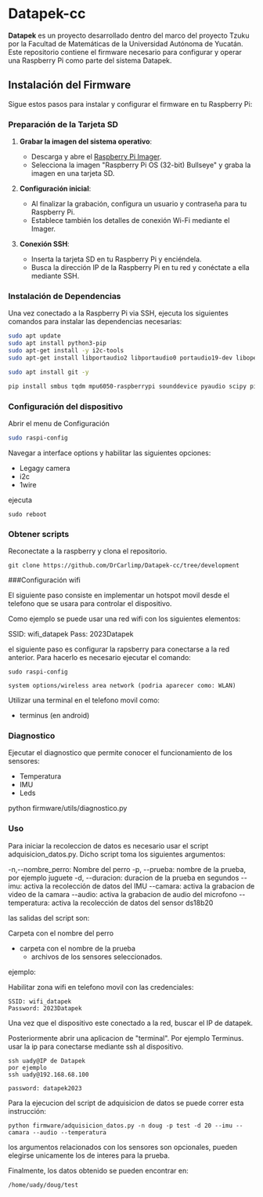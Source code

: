 # Datapek-cc

**Datapek** es un proyecto desarrollado dentro del marco del proyecto Tzuku por la Facultad de Matemáticas de la Universidad Autónoma de Yucatán. Este repositorio contiene el firmware necesario para configurar y operar una Raspberry Pi como parte del sistema Datapek.

## Instalación del Firmware

Sigue estos pasos para instalar y configurar el firmware en tu Raspberry Pi:

### Preparación de la Tarjeta SD

1. **Grabar la imagen del sistema operativo**:
   - Descarga y abre el [Raspberry Pi Imager](https://www.raspberrypi.com/software/).
   - Selecciona la imagen "Raspberry Pi OS (32-bit) Bullseye" y graba la imagen en una tarjeta SD.

2. **Configuración inicial**:
   - Al finalizar la grabación, configura un usuario y contraseña para tu Raspberry Pi.
   - Establece también los detalles de conexión Wi-Fi mediante el Imager.

3. **Conexión SSH**:
   - Inserta la tarjeta SD en tu Raspberry Pi y enciéndela.
   - Busca la dirección IP de la Raspberry Pi en tu red y conéctate a ella mediante SSH.

### Instalación de Dependencias

Una vez conectado a la Raspberry Pi via SSH, ejecuta los siguientes comandos para instalar las dependencias necesarias:

```bash
sudo apt update
sudo apt install python3-pip
sudo apt-get install -y i2c-tools 
sudo apt-get install libportaudio2 libportaudio0 portaudio19-dev libopengl-dev liblapack-dev libopenblas-dev

sudo apt install git -y

pip install smbus tqdm mpu6050-raspberrypi sounddevice pyaudio scipy picamera numpy
```
### Configuración del dispositivo

Abrir el menu de Configuración 

```bash
sudo raspi-config
```
Navegar a interface options y habilitar las siguientes opciones:

- Legagy camera
- i2c
- 1wire

ejecuta 

```
sudo reboot
```
### Obtener scripts


Reconectate a la raspberry y clona el repositorio.

```
git clone https://github.com/DrCarlimp/Datapek-cc/tree/development
```


###Configuración wifi

El siguiente paso consiste en implementar un hotspot movil desde el telefono que se usara para controlar el dispositivo. 

Como ejemplo se puede usar una red wifi con los siguientes elementos:

SSID: wifi_datapek
Pass: 2023Datapek

el siguiente paso es configurar la rapsberry para conectarse a la red anterior. 
Para hacerlo es necesario ejecutar el comando:

```
sudo raspi-config
```

```
system options/wireless area network (podria aparecer como: WLAN)
```

Utilizar una terminal en el telefono movil como:

- terminus (en android)


### Diagnostico

Ejecutar el diagnostico que permite conocer el funcionamiento de los sensores:

- Temperatura 
- IMU
- Leds

python firmware/utils/diagnostico.py


### Uso

Para iniciar la recoleccion de datos es necesario usar el script adquisicion_datos.py. Dicho script toma los siguientes argumentos:


-n,--nombre_perro: Nombre del perro 
-p, --prueba: nombre de la prueba, por ejemplo juguete
-d, --duracion: duracion de la prueba en segundos 
--imu: activa la recolección de datos del IMU
--camara: activa la grabacion de video de la camara
--audio: activa la grabacion de audio del microfono
--temperatura: activa la recolección de datos del sensor ds18b20

las salidas del script son:

Carpeta con el nombre del perro
 - carpeta con el nombre de la prueba
	- archivos de los sensores seleccionados. 
	
	
ejemplo:

Habilitar zona wifi en telefono movil con las credenciales:
```
SSID: wifi_datapek
Password: 2023Datapek
```

Una vez que el dispositivo este conectado a la red, buscar el IP de datapek. 

Posteriormente abrir una aplicacion de "terminal". Por ejemplo Terminus. usar la ip para conectarse mediante ssh al dispositivo. 

```
ssh uady@IP de Datapek
por ejemplo
ssh uady@192.168.68.100

password: datapek2023
```

Para la ejecucion del script de adquisicion de datos se puede correr esta instrucción:

```
python firmware/adquisicion_datos.py -n doug -p test -d 20 --imu --camara --audio --temperatura
```	

los argumentos relacionados con los sensores son opcionales, pueden elegirse unicamente los de interes para la prueba.

Finalmente, los datos obtenido se pueden encontrar en:

```	
/home/uady/doug/test
```	
